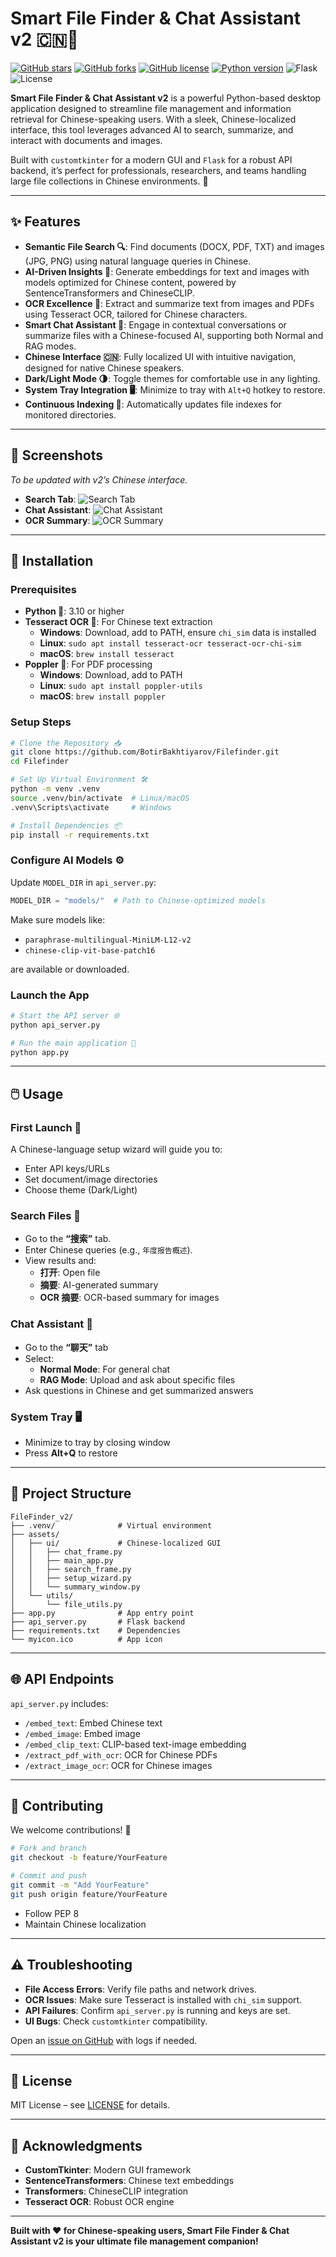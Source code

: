 # Smart File Finder & Chat Assistant v2 🇨🇳📂

[![GitHub stars](https://img.shields.io/github/stars/BotirBakhtiyarov/Filefinder?style=social)](https://github.com/BotirBakhtiyarov/Filefinder/stargazers)
[![GitHub forks](https://img.shields.io/github/forks/BotirBakhtiyarov/Filefinder?style=social)](https://github.com/BotirBakhtiyarov/Filefinder/network/members)
[![GitHub license](https://img.shields.io/github/license/BotirBakhtiyarov/Filefinder)](https://github.com/BotirBakhtiyarov/Filefinder/blob/main/LICENSE)
[![Python version](https://img.shields.io/badge/python-3.10%2B-blue)](https://www.python.org/downloads/)
![Flask](https://img.shields.io/badge/Flask-3.0.0-green)
![License](https://img.shields.io/badge/License-MIT-yellow)

**Smart File Finder & Chat Assistant v2** is a powerful Python-based desktop application designed to streamline file management and information retrieval for Chinese-speaking users. With a sleek, Chinese-localized interface, this tool leverages advanced AI to search, summarize, and interact with documents and images.

Built with `customtkinter` for a modern GUI and `Flask` for a robust API backend, it’s perfect for professionals, researchers, and teams handling large file collections in Chinese environments. 🚀

---

## ✨ Features

- **Semantic File Search 🔍**: Find documents (DOCX, PDF, TXT) and images (JPG, PNG) using natural language queries in Chinese.
- **AI-Driven Insights 🤖**: Generate embeddings for text and images with models optimized for Chinese content, powered by SentenceTransformers and ChineseCLIP.
- **OCR Excellence 📸**: Extract and summarize text from images and PDFs using Tesseract OCR, tailored for Chinese characters.
- **Smart Chat Assistant 💬**: Engage in contextual conversations or summarize files with a Chinese-focused AI, supporting both Normal and RAG modes.
- **Chinese Interface 🇨🇳**: Fully localized UI with intuitive navigation, designed for native Chinese speakers.
- **Dark/Light Mode 🌗**: Toggle themes for comfortable use in any lighting.
- **System Tray Integration 🖥️**: Minimize to tray with `Alt+Q` hotkey to restore.
- **Continuous Indexing 🔄**: Automatically updates file indexes for monitored directories.

---

## 📸 Screenshots

*To be updated with v2’s Chinese interface.*

- **Search Tab**: ![Search Tab](screenshots/1.PNG)
- **Chat Assistant**: ![Chat Assistant](screenshots/2.PNG)
- **OCR Summary**: ![OCR Summary](screenshots/3.PNG)

---

## 🚀 Installation

### Prerequisites

- **Python 🐍**: 3.10 or higher
- **Tesseract OCR 📖**: For Chinese text extraction  
  - **Windows**: Download, add to PATH, ensure `chi_sim` data is installed  
  - **Linux**: `sudo apt install tesseract-ocr tesseract-ocr-chi-sim`  
  - **macOS**: `brew install tesseract`
- **Poppler 📄**: For PDF processing  
  - **Windows**: Download, add to PATH  
  - **Linux**: `sudo apt install poppler-utils`  
  - **macOS**: `brew install poppler`

### Setup Steps

```bash
# Clone the Repository 📥
git clone https://github.com/BotirBakhtiyarov/Filefinder.git
cd Filefinder

# Set Up Virtual Environment 🛠️
python -m venv .venv
source .venv/bin/activate  # Linux/macOS
.venv\Scripts\activate     # Windows

# Install Dependencies 📦
pip install -r requirements.txt
```

### Configure AI Models ⚙️

Update `MODEL_DIR` in `api_server.py`:

```python
MODEL_DIR = "models/"  # Path to Chinese-optimized models
```

Make sure models like:

- `paraphrase-multilingual-MiniLM-L12-v2`
- `chinese-clip-vit-base-patch16`

are available or downloaded.

### Launch the App

```bash
# Start the API server 🌐
python api_server.py

# Run the main application 🎉
python app.py
```

---

## 🖱️ Usage

### First Launch 🚀

A Chinese-language setup wizard will guide you to:

- Enter API keys/URLs
- Set document/image directories
- Choose theme (Dark/Light)

### Search Files 🔎

- Go to the **“搜索”** tab.
- Enter Chinese queries (e.g., `年度报告概述`).
- View results and:
  - **打开**: Open file
  - **摘要**: AI-generated summary
  - **OCR 摘要**: OCR-based summary for images

### Chat Assistant 💬

- Go to the **“聊天”** tab
- Select:
  - **Normal Mode**: For general chat
  - **RAG Mode**: Upload and ask about specific files
- Ask questions in Chinese and get summarized answers

### System Tray 🖥️

- Minimize to tray by closing window
- Press **Alt+Q** to restore

---

## 📁 Project Structure

```
FileFinder_v2/
├── .venv/              # Virtual environment
├── assets/
│   ├── ui/             # Chinese-localized GUI
│   │   ├── chat_frame.py
│   │   ├── main_app.py
│   │   ├── search_frame.py
│   │   ├── setup_wizard.py
│   │   └── summary_window.py
│   └── utils/
│       └── file_utils.py
├── app.py              # App entry point
├── api_server.py       # Flask backend
├── requirements.txt    # Dependencies
└── myicon.ico          # App icon
```

---

## 🌐 API Endpoints

`api_server.py` includes:

- `/embed_text`: Embed Chinese text
- `/embed_image`: Embed image
- `/embed_clip_text`: CLIP-based text-image embedding
- `/extract_pdf_with_ocr`: OCR for Chinese PDFs
- `/extract_image_ocr`: OCR for Chinese images

---

## 🤝 Contributing

We welcome contributions! 🌟

```bash
# Fork and branch
git checkout -b feature/YourFeature

# Commit and push
git commit -m "Add YourFeature"
git push origin feature/YourFeature
```

- Follow PEP 8
- Maintain Chinese localization

---

## ⚠️ Troubleshooting

- **File Access Errors**: Verify file paths and network drives.
- **OCR Issues**: Make sure Tesseract is installed with `chi_sim` support.
- **API Failures**: Confirm `api_server.py` is running and keys are set.
- **UI Bugs**: Check `customtkinter` compatibility.

Open an [issue on GitHub](https://github.com/BotirBakhtiyarov/Filefinder/issues) with logs if needed.

---

## 📜 License

MIT License – see [LICENSE](https://github.com/BotirBakhtiyarov/Filefinder/blob/main/LICENSE) for details.

---

## 🙌 Acknowledgments

- **CustomTkinter**: Modern GUI framework
- **SentenceTransformers**: Chinese text embeddings
- **Transformers**: ChineseCLIP integration
- **Tesseract OCR**: Robust OCR engine

---

**Built with ❤️ for Chinese-speaking users, Smart File Finder & Chat Assistant v2 is your ultimate file management companion!**

